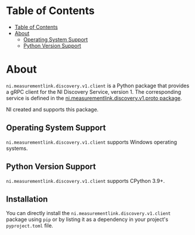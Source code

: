 # Table of Contents

- [Table of Contents](#table-of-contents)
- [About](#about)
  - [Operating System Support](#operating-system-support)
  - [Python Version Support](#python-version-support)

# About

`ni.measurementlink.discovery.v1.client` is a Python package that provides a gRPC client for the
NI Discovery Service, version 1. The corresponding service is defined in the
[ni.measurementlink.discovery.v1.proto package](https://github.com/ni/ni-apis/tree/main/ni/measurementlink/discovery/v1).

NI created and supports this package.

## Operating System Support

`ni.measurementlink.discovery.v1.client` supports Windows operating systems.

## Python Version Support

`ni.measurementlink.discovery.v1.client` supports CPython 3.9+.

## Installation

You can directly install the `ni.measurementlink.discovery.v1.client` package using `pip` or by listing it as a
dependency in your project's `pyproject.toml` file.